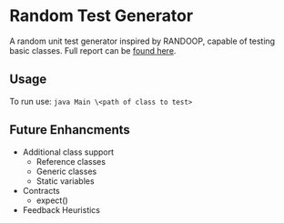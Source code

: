 # Random Test Generator

A random unit test generator inspired by RANDOOP, capable of testing basic classes.
Full report can be [found here](https://github.com/gagetylee/random-test-generator/blob/main/report.pdf).

## Usage
To run use:
```java Main \<path of class to test>```

## Future Enhancments
- Additional class support
  - Reference classes
  - Generic classes
  - Static variables
- Contracts
  - expect()
- Feedback Heuristics
